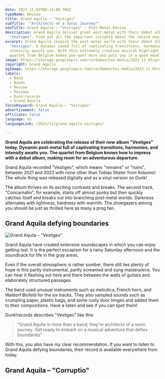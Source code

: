 ```yaml
---
date: 2023-11-03T08:14:00.766Z
typeName: Review
title: Grand Aquila – "Vestiges"
subTitle: '"Architects of a Sonic Journey"'
seoTitle: Grand Aquila – "Vestiges" – Post-Metal-Review
description: Grand Aquila deliver great post-metal with their debut album
  "Vestiges". Find out all the important insights about the record now!
excerpt: Grand Aquila inspire the post-metal world with their debut album
  "Vestiges". A dynamic sound full of captivating transitions, harmonies and
  intensity awaits you. With this extremely creative musical highlight, the
  quartet from Belgium makes you want more and puts you in a good mood!
image: https://storage.googleapis.com/cardamonchai-media/2023-11-03/grand-aquila-vestiges-og-1-png-imagine-f8f8f8_ccc9c8_1024_768/640.webp
copyright: Grand Aquila
ogImage: https://storage.googleapis.com/cardamonchai-media/2023-11-03/grand-aquila-vestiges-og-2-png-imagine-f8f8f8_7c756f_1200_630/640.webp
labels:
  - Band
  - Bands
  - Review
  - Reviews
  - Dunk!records
  - Grand Aquila
focusKeyword: Grand Aquila – "Vestiges"
advertisement: false
affiliate: false
language: en
languageLink: /2023/11/grand-aquila-vestiges/

---
```


**Grand Aquila are celebrating the release of their new album "Vestiges" today. Dynamic post-metal full of captivating transitions, harmonies, and intensity awaits you. The quartet from Belgium knows how to impress with a debut album, making room for an adventurous departure.**

Grand Aquila recorded "Vestiges", which means "remains" or "ruins", between 2021 and 2022 with none other than Tobias Stieler from Kokomo! The whole thing was released digitally and as a vinyl version on Dunk!

The album thrives on its exciting contrasts and breaks. The second track, "Concarnatio", for example, starts off almost punky but then quickly catches itself and breaks out into branching post-metal worlds. Darkness alternates with lightness, hardness with warmth. The shoegazers among you should be just as thrilled here as many a prog fan.

## Grand Aquila defying boundaries

![Grand Aquila – "Vestiges"](https://storage.googleapis.com/cardamonchai-media/2023-11-03/grand-aquila-vestiges-2-png-imagine-181818_423a32_1024_768/640.webp 'Grand Aquila – "Vestiges"')

Grand Aquila have created extensive soundscapes in which you can enjoy getting lost. It is the perfect escapism for a rainy Saturday afternoon and the soundtrack for life in the gray areas.

Even if the overall atmosphere is rather somber, there still lies plenty of hope in this partly instrumental, partly screamed and sung masterpiece. You can hear it flashing out here and there between the walls of guitars and elaborately structured passages.

The band used unusual instruments such as melodica, French horn, and Waldorf Blofeld for the six tracks. They also sampled sounds such as crumpling paper, plastic bags, and some rusty door hinges and added them to their compositions. Have a listen and see if you can spot them!

Dunk!records describes "Vestiges" like this:

> "Grand Aquila is more than a band; they're architects of a sonic journey. Get ready to embark on a musical adventure that defies boundaries"

With this, you also have my clear recommendation. If you want to listen to Grand Aquila defying boundaries, their record is available everywhere from today.

## Grand Aquila – "Corruptio"

<YouTube id="iSxyouk58RU" />
